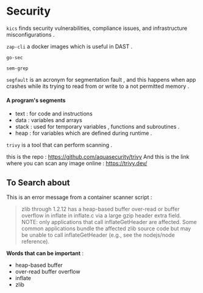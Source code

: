 # Security

`kics` finds security vulnerabilities, compliance issues, and infrastructure misconfigurations .

`zap-cli` a docker images which is useful in  DAST .

`go-sec` 

`sem-grep`

`segfault` is an acronym for segmentation fault , and this happens when app crashes while its trying to read from or write to a not permitted memory . 

#### A program's segments
* text : for code and instructions 
* data : variables and arrays 
* stack : used for temporary variables , functions and subroutines . 
* heap : for variables which are defined during runtime . 


`trivy` is a tool that can perform scanning . 

this is the repo : https://github.com/aquasecurity/trivy
And this is the link where you can scan any image online : https://trivy.dev/

## To Search about

This is an error message from a container scanner script :

> zlib through 1.2.12 has a heap-based buffer over-read or buffer overflow in inflate in inflate.c via a large gzip header extra field. NOTE: only applications that call inflateGetHeader are affected. Some common applications bundle the affected zlib source code but may be unable to call inflateGetHeader (e.g., see the nodejs/node reference).

**Words that can be important** :
* heap-based buffer
* over-read buffer overflow
* inflate
* zlib
